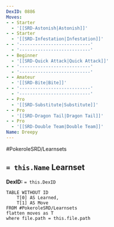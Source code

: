 ```yaml
---
DexID: 0886
Moves:
- - Starter
  - '[[SRD-Astonish|Astonish]]'
- - Starter
  - '[[SRD-Infestation|Infestation]]'
- - '---------------------------'
  - '---------------------------'
- - Beginner
  - '[[SRD-Quick Attack|Quick Attack]]'
- - '---------------------------'
  - '---------------------------'
- - Amateur
  - '[[SRD-Bite|Bite]]'
- - '---------------------------'
  - '---------------------------'
- - Pro
  - '[[SRD-Substitute|Substitute]]'
- - Pro
  - '[[SRD-Dragon Tail|Dragon Tail]]'
- - Pro
  - '[[SRD-Double Team|Double Team]]'
Name: Dreepy
---
```


#PokeroleSRD/Learnsets

## `= this.Name` Learnset

**DexID:** `= this.DexID`

```dataview
TABLE WITHOUT ID
    T[0] AS Learned,
    T[1] AS Move
FROM #PokeroleSRD/Learnsets
flatten moves as T
where file.path = this.file.path
```
